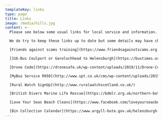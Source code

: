```yaml
---
templateKey: links
type: page
title: Links
image: /media/hills.jpg
content: >-
  Please see below some usual links for local service and information.

  We do try to keep these links up to date but some details may have changed so please do check directly with the provider.

  [Friends against scams training](https://www.friendsagainstscams.org.uk/training/friends-elearning)

  [316-Bus Coulport or Garelochhead to Helensburgh](https://bustimes.org/services/316-coulport-or-garelochhead-helensburgh)

  [Drone Code](https://dronesafe.uk/wp-content/uploads/2019/11/Drone-Code_October2019.pdf)

  [MyBus Service R950](http://www.spt.co.uk/cms/wp-content/uploads/2015/01/MyBusService_R950.pdf)

  [Rural Watch SignUp](http://www.ruralwatchscotland.co.uk/)

  [British Divers Marine Life Rescue](https://bdmlr.org.uk/northern-bottlenose-whales-in-river-clyde-final-update)

  [Love Your Seas Beach Cleans](https://www.facebook.com/loveyourseasbeachcleans/)

  [Bin Collection Calendar](https://www.argyll-bute.gov.uk/helensburgh-and-lomond)
---
```

